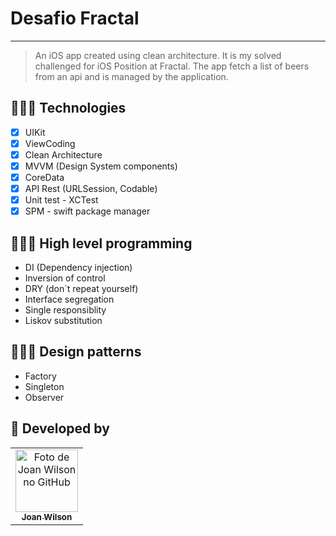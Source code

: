 # Desafio Fractal
<hr>

> An iOS app created using clean architecture. It is my solved challenged for iOS Position at Fractal. The app fetch a list of beers from an api and is managed by the application.


## 👩🏾‍💻 Technologies
- [x] UIKit
- [x] ViewCoding
- [x] Clean Architecture
- [x] MVVM (Design System components)
- [x] CoreData
- [x] API Rest (URLSession, Codable)
- [x] Unit test - XCTest
- [x] SPM - swift package manager

## 👩🏾‍💻 High level programming
- DI (Dependency injection)
- Inversion of control
- DRY (don`t repeat yourself)
- Interface segregation
- Single responsiblity
- Liskov substitution

## 👩🏾‍💻 Design patterns
- Factory
- Singleton
- Observer

## 🤝 Developed by


<table>
  <tr>
    <td align="center">
      <a href="#">
        <img src="https://avatars.githubusercontent.com/u/48629647?v=4" width="100px;" alt="Foto de Joan Wilson no GitHub"/><br>
        <sub>
          <b>Joan Wilson</b>
        </sub>
      </a>
    </td>
      </a>
    </td>
  </tr>
</table>

